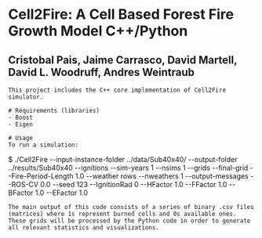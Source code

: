 # Cell2Fire: A Cell Based Forest Fire Growth Model  C++/Python
## Cristobal Pais, Jaime Carrasco, David Martell, David L. Woodruff, Andres Weintraub
```
This project includes the C++ core implementation of Cell2Fire simulator.

# Requirements (libraries)
- Boost
- Eigen

# Usage
To run a simulation:
```
$ ./Cell2Fire --input-instance-folder ../data/Sub40x40/ --output-folder ../results/Sub40x40 --ignitions --sim-years 1 --nsims 1 --grids --final-grid --Fire-Period-Length 1.0 --weather rows --nweathers 1 --output-messages --ROS-CV 0.0 --seed 123 --IgnitionRad 0 --HFactor 1.0 --FFactor 1.0 --BFactor 1.0 --EFactor 1.0
```
The main output of this code consists of a series of binary .csv files (matrices) where 1s represent burned cells and 0s available ones. 
These grids will be processed by the Python code in order to generate all relevant statistics and visualizations.

